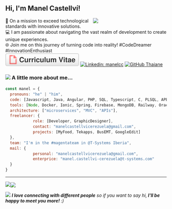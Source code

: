 <h2> Hi, I'm Manel Castellví! </h2>
<img align='right' src="https://whosarghya.netlify.app/content/giphy.gif" width="230">

🚀 On a mission to exceed technological standards with innovative solutions.<br>
💻 I am passionate about navigating the vast realm of development to create unique experiences.<br>
🌐 Join me on this journey of turning code into reality! #CodeDreamer #InnovationEnthusiast <br>
<a href="https://manelcc-web.000webhostapp.com/cv.pdf"><img src="https://raw.githubusercontent.com/terrytangyuan/terrytangyuan/464952261b11c4d89b1a3e2292b72cb2576069b4/imgs/cv.svg" alt="Curriculum Vitae"></a>
[![Linkedin: manelcc](https://img.shields.io/badge/-manelcc-blue?style=flat-square&logo=Linkedin&logoColor=white&link=https://www.linkedin.com/in/manelcc/)](https://www.linkedin.com/in/manelcc/)
[![GitHub Thaiane](https://img.shields.io/github/followers/12manel123?label=follow&style=social)](https://github.com/12manel123)
### <img src="https://media.giphy.com/media/VgCDAzcKvsR6OM0uWg/giphy.gif" width="50"> A little more about me...  
```javascript
const manel = {
  pronouns: "he" | "him",
  code: [Javascript, Java, Angular, PHP, SQL, Typescript, C, PLSQL, APEX],
  tools: [Node, Docker, Ionic, Spring, Firebase, MongoDB, Railway, OracleDatabase],
  architecture: ["microservices", "MVC", "APIs"],
  freelancer: {
            role: [Developer, GraphicDesigner],
            contact: "manelcastellvicerezuela@gmail.com",
            projects: [MyFood, Tekapps, BusEMT, GoogleEdit]
  },
  team: "I'm in the #magentateam in @T-Systems Iberia",
  mail: {
            personal: "manelcastellvicerezuela@gmail.com",
            enterprice: "manel.castellvi-cerezuela@t-systems.com"
  }
}
```

---

<p><img align="left" src="https://github-readme-stats.vercel.app/api/top-langs/?username=12manel123&layout=compact&theme=dark"/></p>
<p><img align="center" src="https://github-readme-stats.vercel.app/api?username=12manel123&show_icons=true&theme=dark"/></p>

<img src="https://media.giphy.com/media/mGcNjsfWAjY5AEZNw6/giphy.gif" width="60"> <em><b>I love connecting with different people</b> so if you want to say hi,<b> I'll be happy to meet you more!</b> :)</em>

